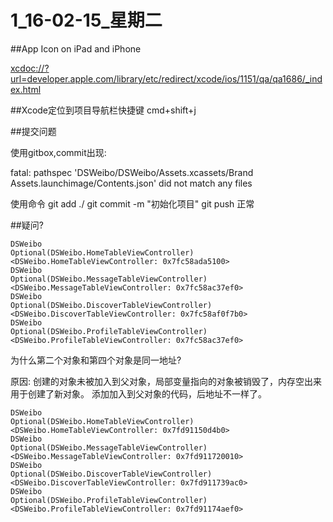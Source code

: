 # 1_16-02-15_星期二

##App Icon on iPad and iPhone

<xcdoc://?url=developer.apple.com/library/etc/redirect/xcode/ios/1151/qa/qa1686/_index.html>


##Xcode定位到项目导航栏快捷键
cmd+shift+j


##提交问题

使用gitbox,commit出现:

fatal: pathspec 'DSWeibo/DSWeibo/Assets.xcassets/Brand Assets.launchimage/Contents.json' did not match any files

使用命令
git add ./
git commit -m "初始化项目"
git push
正常

##疑问?

```
DSWeibo
Optional(DSWeibo.HomeTableViewController)
<DSWeibo.HomeTableViewController: 0x7fc58ada5100>
DSWeibo
Optional(DSWeibo.MessageTableViewController)
<DSWeibo.MessageTableViewController: 0x7fc58ac37ef0>
DSWeibo
Optional(DSWeibo.DiscoverTableViewController)
<DSWeibo.DiscoverTableViewController: 0x7fc58af0f7b0>
DSWeibo
Optional(DSWeibo.ProfileTableViewController)
<DSWeibo.ProfileTableViewController: 0x7fc58ac37ef0>
```
为什么第二个对象和第四个对象是同一地址?


原因:
创建的对象未被加入到父对象，局部变量指向的对象被销毁了，内存空出来用于创建了新对象。
添加加入到父对象的代码，后地址不一样了。

```
DSWeibo
Optional(DSWeibo.HomeTableViewController)
<DSWeibo.HomeTableViewController: 0x7fd91150d4b0>
DSWeibo
Optional(DSWeibo.MessageTableViewController)
<DSWeibo.MessageTableViewController: 0x7fd911720010>
DSWeibo
Optional(DSWeibo.DiscoverTableViewController)
<DSWeibo.DiscoverTableViewController: 0x7fd911739ac0>
DSWeibo
Optional(DSWeibo.ProfileTableViewController)
<DSWeibo.ProfileTableViewController: 0x7fd91174aef0>
```